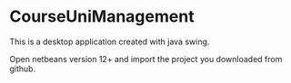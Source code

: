 # CourseUniManagement
This is a desktop application created with java swing.

Open netbeans version 12+ and import the project you downloaded from github.

